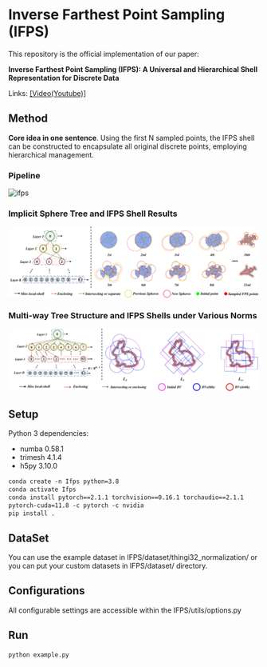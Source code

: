 # Inverse Farthest Point Sampling (IFPS)

This repository is the official implementation of our paper:

__Inverse Farthest Point Sampling (IFPS): A Universal and Hierarchical Shell Representation for Discrete Data__

Links: [[Video(Youtube)]](https://youtu.be/uHoOZuhxPY0)

## Method

**Core idea in one sentence**. Using the first N sampled points, the IFPS shell can be constructed to encapsulate all original discrete points, employing hierarchical management.

### Pipeline

![ifps](IFPS/assets/pipeline.jpg)


### Implicit Sphere Tree and IFPS Shell Results

![ifps](IFPS/assets/seq_cut.jpg)


### Multi-way Tree Structure and IFPS Shells under Various Norms

![ifps](IFPS/assets/multiway_cut.jpg)


## Setup

Python 3 dependencies:

* numba 0.58.1
* trimesh 4.1.4
* h5py 3.10.0

```
conda create -n Ifps python=3.8
conda activate Ifps
conda install pytorch==2.1.1 torchvision==0.16.1 torchaudio==2.1.1 pytorch-cuda=11.8 -c pytorch -c nvidia
pip install .
```

## DataSet
You can use the example dataset in IFPS/dataset/thingi32_normalization/ or you can put your custom datasets in IFPS/dataset/ directory.

## Configurations
All configurable settings are accessible within the IFPS/utils/options.py

## Run
```
python example.py
```

